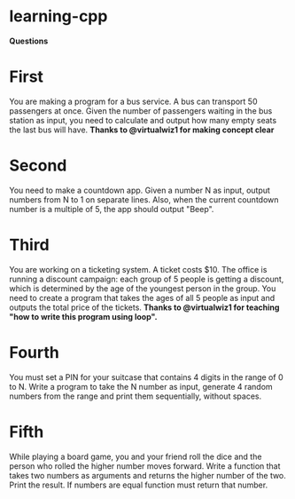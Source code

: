 # learning-cpp
**Questions**
# First
You are making a program for a bus service. 
A bus can transport 50 passengers at once. 
Given the number of passengers waiting in the bus station as input, you need to calculate and output how many empty seats the last bus will have.
**Thanks to @virtualwiz1 for making concept clear**

# Second
You need to make a countdown app.
Given a number N as input, output numbers from N to 1 on separate lines. 
Also, when the current countdown number is a multiple of 5, the app should output "Beep".

# Third
You are working on a ticketing system. A ticket costs $10. 
The office is running a discount campaign: each group of 5 people is getting a discount, which is determined by the age of the youngest person in the group.
You need to create a program that takes the ages of all 5 people as input and outputs the total price of the tickets.
**Thanks to @virtualwiz1 for teaching "how to write this program using loop".**

# Fourth
You must set a PIN for your suitcase that contains 4 digits in the range of 0 to N.
Write a program to take the N number as input, generate 4 random numbers from the range and print them sequentially, without spaces.

# Fifth
While playing a board game, you and your friend roll the dice and the person who rolled the higher number moves forward.
Write a function that takes two numbers as arguments and returns the higher number of the two. Print the result.
If numbers are equal function must return that number.
